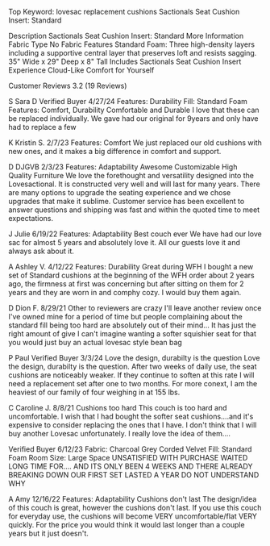 Top Keyword: lovesac replacement cushions
Sactionals Seat Cushion Insert: Standard

Description
Sactionals Seat Cushion Insert: Standard
More Information
Fabric Type
No Fabric
Features
Standard Foam: Three high-density layers including a supportive central layer that preserves loft and resists sagging.
35" Wide x 29" Deep x 8" Tall
Includes
Sactionals Seat Cushion Insert
Experience Cloud-Like Comfort for Yourself

Customer Reviews
3.2
(19 Reviews)

S
Sara D
Verified Buyer
4/27/24
Features:
Durability
Fill:
Standard Foam
Features:
Comfort, Durability
Comfortable and Durable
I love that these can be replaced individually. We gave had our original for 9years and only have had to replace a few

K
Kristin S.
2/7/23
Features:
Comfort
We just replaced our old cushions with new ones, and it makes a big difference in comfort and support.

D
DJGVB
2/3/23
Features:
Adaptability
Awesome Customizable High Quality Furniture
We love the forethought and versatility designed into the Lovesactional. It is constructed very well and will last for many years. There are many options to upgrade the seating experience and we chose upgrades that make it sublime. Customer service has been excellent to answer questions and shipping was fast and within the quoted time to meet expectations.

J
Julie
6/19/22
Features:
Adaptability
Best couch ever
We have had our love sac for almost 5 years and absolutely love it. All our guests love it and always ask about it.

A
Ashley V.
4/12/22
Features:
Durability
Great during WFH
I bought a new set of Standard cushions at the beginning of the WFH order about 2 years ago, the firmness at first was concerning but after sitting on them for 2 years and they are worn in and comphy cozy. I would buy them again.

D
Dion F.
8/29/21
Other to reviewers are crazy
I'll leave another review once I've owned mine for a period of time but people complaining about the standard fill being too hard are absolutely out of their mind... It has just the right amount of give I can't imagine wanting a softer squishier seat for that you would just buy an actual lovesac style bean bag

P
Paul
Verified Buyer
3/3/24
Love the design, durabilty is the question
Love the design, durabilty is the question. After two weeks of daily use, the seat cushions are noticeably weaker. If they continue to soften at this rate I will need a replacement set after one to two months. For more conext, I am the heaviest of our family of four weighing in at 155 lbs.

C
Caroline J.
8/8/21
Cushions too hard
This couch is too hard and uncomfortable. I wish that I had bought the softer seat cushions....and it's expensive to consider replacing the ones that I have. I don't think that I will buy another Lovesac unfortunately. I really love the idea of them....

Verified Buyer
6/12/23
Fabric:
Charcoal Grey Corded Velvet
Fill:
Standard Foam
Room Size:
Large Space
UNSATISFIED WITH PURCHASE
WAITED LONG TIME FOR.... AND ITS ONLY BEEN 4 WEEKS AND THERE ALREADY BREAKING DOWN OUR FIRST SET LASTED A YEAR DO NOT UNDERSTAND WHY

A
Amy
12/16/22
Features:
Adaptability
Cushions don't last
The design/idea of this couch is great, however the cushions don't last. If you use this couch for everyday use, the cushions will become VERY uncomfortable/flat VERY quickly. For the price you would think it would last longer than a couple years but it just doesn't.